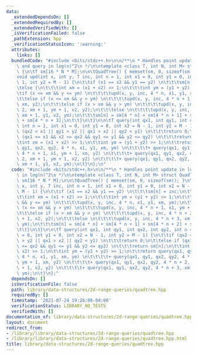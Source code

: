 ```yaml
---
data:
  _extendedDependsOn: []
  _extendedRequiredBy: []
  _extendedVerifiedWith: []
  _isVerificationFailed: false
  _pathExtension: hpp
  _verificationStatusIcon: ':warning:'
  attributes:
    links: []
  bundledCode: "#include <bits/stdc++.h>\n\n/**\n * Handles point update in log(n),\
    \ and query in log(n)^2\n */\n\ntemplate <class T, int N, int M> struct QuadTree\
    \ {\n\tT sm[16 * N * M];\n\n\tQuadTree() { memset(sm, 0, sizeof(sm)); }\n\n\t\
    void upd(int x, int y, T inc, int n = 1, int x1 = 0, int y1 = 0, int x2 = N -\
    \ 1, int y2 = M - 1) {\n\t\tif (x1 == x2 && y1 == y2) \n\t\t\tsm[n] = inc;\n\t\
    \telse {\n\t\t\tint xm = (x1 + x2) >> 1;\n\t\t\tint ym = (y1 + y2) >> 1;\n\t\t\
    \tif (x <= xm && y <= ym) \n\t\t\t\tupd(x, y, inc, 4 * n, x1, y1, xm, ym);\n\t\
    \t\telse if (x <= xm && y > ym) \n\t\t\t\tupd(x, y, inc, 4 * n + 1, x1, ym + 1,\
    \ xm, y2);\n\t\t\telse if (x > xm && y > ym) \n\t\t\t\tupd(x, y, inc, 4 * n +\
    \ 2, xm + 1, ym + 1, x2, y2);\n\t\t\telse \n\t\t\t\tupd(x, y, inc, 4 * n + 3,\
    \ xm + 1, y1, x2, ym);\n\t\t\tsm[n] = sm[4 * n] + sm[4 * n + 1] + sm[4 * n + 2]\
    \ + sm[4 * n + 3];\n\t\t}\n\t}\n\n\tT query(int qx1, int qy1, int qx2, int qy2,\
    \ int n = 1, int x1 = 0, int y1 = 0, int x2 = N - 1, int y2 = M - 1) {\n\t\tif\
    \ (qx2 < x1 || qy1 > y2 || qx1 > x2 || qy2 < y1) \n\t\t\treturn 0;\n\t\telse if\
    \ (qx1 <= x1 && x2 <= qx2 && qy1 <= y1 && y2 <= qy2) \n\t\t\treturn sm[n];\n\t\
    \tint xm = (x1 + x2) >> 1;\n\t\tint ym = (y1 + y2) >> 1;\n\t\treturn query(qx1,\
    \ qy1, qx2, qy2, 4 * n, x1, y1, xm, ym) \n\t\t\t\t+ query(qx1, qy1, qx2, qy2,\
    \ 4 * n + 1, x1, ym + 1, xm, y2) \n\t\t\t\t+ query(qx1, qy1, qx2, qy2, 4 * n +\
    \ 2, xm + 1, ym + 1, x2, y2) \n\t\t\t\t+ query(qx1, qy1, qx2, qy2, 4 * n + 3,\
    \ xm + 1, y1, x2, ym);\n\t}\n};\n"
  code: "#include <bits/stdc++.h>\n\n/**\n * Handles point update in log(n), and query\
    \ in log(n)^2\n */\n\ntemplate <class T, int N, int M> struct QuadTree {\n\tT\
    \ sm[16 * N * M];\n\n\tQuadTree() { memset(sm, 0, sizeof(sm)); }\n\n\tvoid upd(int\
    \ x, int y, T inc, int n = 1, int x1 = 0, int y1 = 0, int x2 = N - 1, int y2 =\
    \ M - 1) {\n\t\tif (x1 == x2 && y1 == y2) \n\t\t\tsm[n] = inc;\n\t\telse {\n\t\
    \t\tint xm = (x1 + x2) >> 1;\n\t\t\tint ym = (y1 + y2) >> 1;\n\t\t\tif (x <= xm\
    \ && y <= ym) \n\t\t\t\tupd(x, y, inc, 4 * n, x1, y1, xm, ym);\n\t\t\telse if\
    \ (x <= xm && y > ym) \n\t\t\t\tupd(x, y, inc, 4 * n + 1, x1, ym + 1, xm, y2);\n\
    \t\t\telse if (x > xm && y > ym) \n\t\t\t\tupd(x, y, inc, 4 * n + 2, xm + 1, ym\
    \ + 1, x2, y2);\n\t\t\telse \n\t\t\t\tupd(x, y, inc, 4 * n + 3, xm + 1, y1, x2,\
    \ ym);\n\t\t\tsm[n] = sm[4 * n] + sm[4 * n + 1] + sm[4 * n + 2] + sm[4 * n + 3];\n\
    \t\t}\n\t}\n\n\tT query(int qx1, int qy1, int qx2, int qy2, int n = 1, int x1\
    \ = 0, int y1 = 0, int x2 = N - 1, int y2 = M - 1) {\n\t\tif (qx2 < x1 || qy1\
    \ > y2 || qx1 > x2 || qy2 < y1) \n\t\t\treturn 0;\n\t\telse if (qx1 <= x1 && x2\
    \ <= qx2 && qy1 <= y1 && y2 <= qy2) \n\t\t\treturn sm[n];\n\t\tint xm = (x1 +\
    \ x2) >> 1;\n\t\tint ym = (y1 + y2) >> 1;\n\t\treturn query(qx1, qy1, qx2, qy2,\
    \ 4 * n, x1, y1, xm, ym) \n\t\t\t\t+ query(qx1, qy1, qx2, qy2, 4 * n + 1, x1,\
    \ ym + 1, xm, y2) \n\t\t\t\t+ query(qx1, qy1, qx2, qy2, 4 * n + 2, xm + 1, ym\
    \ + 1, x2, y2) \n\t\t\t\t+ query(qx1, qy1, qx2, qy2, 4 * n + 3, xm + 1, y1, x2,\
    \ ym);\n\t}\n};"
  dependsOn: []
  isVerificationFile: false
  path: library/data-structures/2d-range-queries/quadtree.hpp
  requiredBy: []
  timestamp: '2021-07-24 19:26:06-04:00'
  verificationStatus: LIBRARY_NO_TESTS
  verifiedWith: []
documentation_of: library/data-structures/2d-range-queries/quadtree.hpp
layout: document
redirect_from:
- /library/library/data-structures/2d-range-queries/quadtree.hpp
- /library/library/data-structures/2d-range-queries/quadtree.hpp.html
title: library/data-structures/2d-range-queries/quadtree.hpp
---
```

